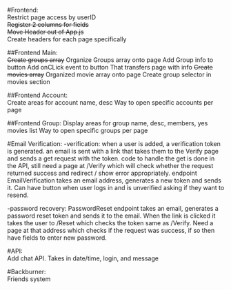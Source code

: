#Frontend:   
Restrict page access by userID   
~~Register 2 columns for fields~~   
~~Move Header out of App.js~~   
Create headers for each page specifically   

##Frontend Main:   
~~Create groups array~~
Organize Groups array onto page
Add Group info to button
Add onCLick event to button That transfers page with info
~~Create movies array~~
Organized movie array onto page
Create group selector in movies section

##Frontend Account:   
Create areas for account name, desc
Way to open specific accounts per page

##Frontend Group:
Display areas for group name, desc, members, yes movies list
Way to open specific groups per page

#Email Verification:
-verification: when a user is added, a verification token is generated. an email is sent with a link that takes them to the Verify page and sends a get request with the token. code to handle the get is done in the API, still need a page at /Verify which will check whether the request returned success and redirect / show error appropriately. endpoint EmailVerification takes an email address, generates a new token and sends it. Can have button when user logs in and is unverified asking if they want to resend.

-password recovery: PasswordReset endpoint takes an email, generates a password reset token and sends it to the email. When the link is clicked it takes the user to /Reset which checks the token same as /Verify. Need a page at that address which checks if the request was success, if so then have fields to enter new password. 

#API:   
Add chat API. Takes in date/time, login, and message   

#Backburner:   
Friends system   
